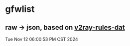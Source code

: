 # gfwlist
## raw -> json, based on [v2ray-rules-dat](https://github.com/Loyalsoldier/v2ray-rules-dat)
Tue Nov 12 06:00:53 PM CST 2024

